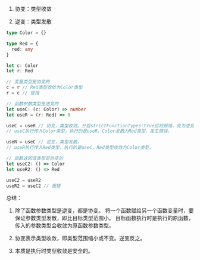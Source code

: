 1. 协变：类型收敛

2. 逆变：类型发散

```ts
type Color = {}

type Red = {
  red: any
}

let c: Color
let r: Red

// 变量类型是协变的
c = r // Red类型收敛为Color类型
r = c // 报错

// 函数参数类型是逆变的
let useC: (c: Color) => number
let useR = (r: Red) => 0

useC = useR // 协变，类型收敛。开启strictFunctionTypes:true后将报错，变为逆变。
// useC执行传入Color类型，执行的是useR，Color发散为Red类型，发生错误。

useR = useC // 逆变，类型发散。
// useR执行传入Red类型，执行的是useC，Red类型收敛为Color类型。

// 函数返回值类型是协变的
let useC2: () => Color
let useR2: () => Red

useC2 = useR2
useR2 = useC2 // 报错
```

总结：

1. 除了函数参数类型是逆变，都是协变。
   将一个函数赋给另一个函数变量时，要保证参数类型发散，即比目标类型范围小。
   目标函数执行时是执行的原函数，传入的参数类型会收敛为原函数参数类型。

2. 协变表示类型收敛，即类型范围缩小或不变。逆变反之。

3. 本质是执行时类型收敛是安全的。
